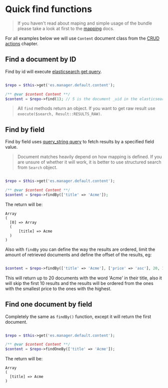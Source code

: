# Quick find functions

> If you haven't read about maping and simple usage of the bundle please take a look at first to the [mapping](mapping.md) docs.

For all examples below we will use `Content` document class from the [CRUD actions](crud.md) chapter.

## Find a document by ID

Find by id will execute [elasticsearch get query](https://www.elastic.co/guide/en/elasticsearch/reference/current/docs-get.html).

```php

$repo = $this->get('es.manager.default.content');

/** @var $content Content **/
$content = $repo->find(1); // 5 is the document _uid in the elasticsearch.

```

> All `find` methods return an object. If you want to get raw result use `execute($search, Result::RESULTS_RAW)`.

## Find by field

Find by field uses [query_string query](https://www.elastic.co/guide/en/elasticsearch/reference/current/query-dsl-query-string-query.html) to fetch results by a specified field value.

> Document matches heavily depend on how mapping is defined. If you are unsure of whether it will work, it is better to use structured search from `Search` object.


```php

$repo = $this->get('es.manager.default.content');

/** @var $content Content **/
$content = $repo->findBy(['title' => 'Acme']);

```

The return will be:

```
Array
(
  [0] => Array
  (
      [title] => Acme
  )
)
```

Also with `findBy` you can define the way the results are ordered, limit the amount of retrieved documents and define the offset of the results, eg:

```php

$content = $repo->findBy(['title' => 'Acme'], ['price' => 'asc'], 20, 10);

```

This will return up to 20 documents with the word 'Acme' in their title, also it will skip the first 10 results and the results will be ordered from the ones with the smallest price to the ones with the highest.

## Find one document by field

Completely the same as `findBy()` function, except it will return the first document.

```php

$repo = $this->get('es.manager.default.content');

/** @var $content Content **/
$content = $repo->findOneBy(['title' => 'Acme']);

```

The return will be:

```
Array
(
  [title] => Acme
)
```
